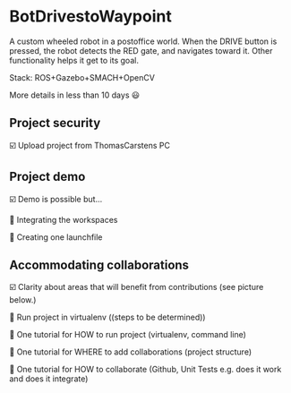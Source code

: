 # BotDrivestoWaypoint

A custom wheeled robot in a postoffice world. When the DRIVE button is pressed, the robot detects the RED gate, and navigates toward it. Other functionality helps it get to its goal.

Stack: ROS+Gazebo+SMACH+OpenCV

More details in less than 10 days :smiley:

## Project security
:ballot_box_with_check: Upload project from ThomasCarstens PC

## Project demo
:ballot_box_with_check: Demo is possible but...

:black_square_button: Integrating the workspaces

:black_square_button: Creating one launchfile

## Accommodating collaborations
:ballot_box_with_check: Clarity about areas that will benefit from contributions (see picture below.)

:black_square_button: Run project in virtualenv ((steps to be determined))

:black_square_button: One tutorial for HOW to run project (virtualenv, command line)

:black_square_button: One tutorial for WHERE to add collaborations (project structure)

:black_square_button: One tutorial for HOW to collaborate (Github, Unit Tests e.g. does it work and does it integrate)



